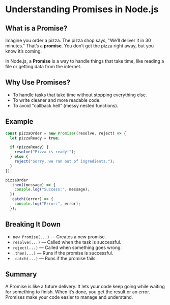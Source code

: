 # Understanding Promises in Node.js

## What is a Promise?

Imagine you order a pizza. The pizza shop says, "We’ll deliver it in 30 minutes." That’s a **promise**. You don’t get the pizza right away, but you know it’s coming.

In Node.js, a **Promise** is a way to handle things that take time, like reading a file or getting data from the internet.

## Why Use Promises?

- To handle tasks that take time without stopping everything else.
- To write cleaner and more readable code.
- To avoid "callback hell" (messy nested functions).

## Example

```js
const pizzaOrder = new Promise((resolve, reject) => {
  let pizzaReady = true;

  if (pizzaReady) {
    resolve("Pizza is ready!");
  } else {
    reject("Sorry, we ran out of ingredients.");
  }
});

pizzaOrder
  .then((message) => {
    console.log("Success:", message);
  })
  .catch((error) => {
    console.log("Error:", error);
  });
```

## Breaking It Down

- `new Promise(...)` — Creates a new promise.
- `resolve(...)` — Called when the task is successful.
- `reject(...)` — Called when something goes wrong.
- `.then(...)` — Runs if the promise is successful.
- `.catch(...)` — Runs if the promise fails.

## Summary

A Promise is like a future delivery. It lets your code keep going while waiting for something to finish. When it’s done, you get the result or an error. Promises make your code easier to manage and understand.
